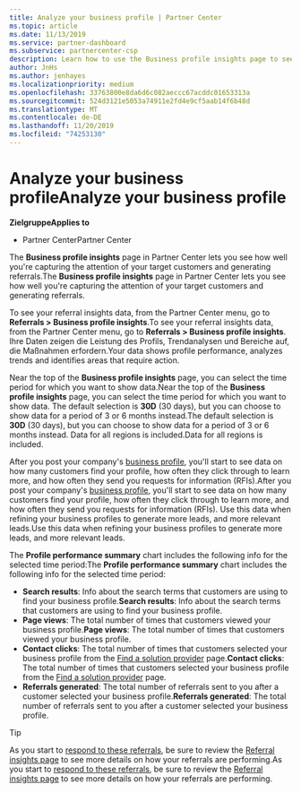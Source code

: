 ```yaml
---
title: Analyze your business profile | Partner Center
ms.topic: article
ms.date: 11/13/2019
ms.service: partner-dashboard
ms.subservice: partnercenter-csp
description: Learn how to use the Business profile insights page to see how well you're capturing the attention of your target customers and generating referrals.
author: JnHs
ms.author: jenhayes
ms.localizationpriority: medium
ms.openlocfilehash: 33763800e8da6d6c082aeccc67acddc01653313a
ms.sourcegitcommit: 524d3121e5053a74911e2fd4e9cf5aab14f6b48d
ms.translationtype: MT
ms.contentlocale: de-DE
ms.lasthandoff: 11/20/2019
ms.locfileid: "74253130"
---
```

# <a name="analyze-your-business-profile"></a><span data-ttu-id="8a7f5-103">Analyze your business profile</span><span class="sxs-lookup"><span data-stu-id="8a7f5-103">Analyze your business profile</span></span>
<!-- 
https://go.microsoft.com/fwlink/?linkid=849120
-->

<span data-ttu-id="8a7f5-104">**Zielgruppe**</span><span class="sxs-lookup"><span data-stu-id="8a7f5-104">**Applies to**</span></span>

- <span data-ttu-id="8a7f5-105">Partner Center</span><span class="sxs-lookup"><span data-stu-id="8a7f5-105">Partner Center</span></span>

<span data-ttu-id="8a7f5-106">The **Business profile insights** page in Partner Center lets you see how well you're capturing the attention of your target customers and generating referrals.</span><span class="sxs-lookup"><span data-stu-id="8a7f5-106">The **Business profile insights** page in Partner Center lets you see how well you're capturing the attention of your target customers and generating referrals.</span></span>

<span data-ttu-id="8a7f5-107">To see your referral insights data, from the Partner Center menu, go to **Referrals > Business profile insights**.</span><span class="sxs-lookup"><span data-stu-id="8a7f5-107">To see your referral insights data, from the Partner Center menu, go to **Referrals > Business profile insights**.</span></span> <span data-ttu-id="8a7f5-108">Ihre Daten zeigen die Leistung des Profils, Trendanalysen und Bereiche auf, die Maßnahmen erfordern.</span><span class="sxs-lookup"><span data-stu-id="8a7f5-108">Your data shows profile performance, analyzes trends and identifies areas that require action.</span></span>

<span data-ttu-id="8a7f5-109">Near the top of the **Business profile insights** page, you can select the time period for which you want to show data.</span><span class="sxs-lookup"><span data-stu-id="8a7f5-109">Near the top of the **Business profile insights** page, you can select the time period for which you want to show data.</span></span> <span data-ttu-id="8a7f5-110">The default selection is **30D** (30 days), but you can choose to show data for a period of 3 or 6 months instead.</span><span class="sxs-lookup"><span data-stu-id="8a7f5-110">The default selection is **30D** (30 days), but you can choose to show data for a period of 3 or 6 months instead.</span></span> <span data-ttu-id="8a7f5-111">Data for all regions is included.</span><span class="sxs-lookup"><span data-stu-id="8a7f5-111">Data for all regions is included.</span></span>

<span data-ttu-id="8a7f5-112">After you post your company's [business profile](create-a-marketing-profile.md), you'll start to see data on how many customers find your profile, how often they click through to learn more, and how often they send you requests for information (RFIs).</span><span class="sxs-lookup"><span data-stu-id="8a7f5-112">After you post your company's [business profile](create-a-marketing-profile.md), you'll start to see data on how many customers find your profile, how often they click through to learn more, and how often they send you requests for information (RFIs).</span></span> <span data-ttu-id="8a7f5-113">Use this data when refining your business profiles to generate more leads, and more relevant leads.</span><span class="sxs-lookup"><span data-stu-id="8a7f5-113">Use this data when refining your business profiles to generate more leads, and more relevant leads.</span></span>

<span data-ttu-id="8a7f5-114">The **Profile performance summary** chart includes the following info for the selected time period:</span><span class="sxs-lookup"><span data-stu-id="8a7f5-114">The **Profile performance summary** chart includes the following info for the selected time period:</span></span>

- <span data-ttu-id="8a7f5-115">**Search results**: Info about the search terms that customers are using to find your business profile.</span><span class="sxs-lookup"><span data-stu-id="8a7f5-115">**Search results**: Info about the search terms that customers are using to find your business profile.</span></span>
- <span data-ttu-id="8a7f5-116">**Page views**: The total number of times that customers viewed your business profile.</span><span class="sxs-lookup"><span data-stu-id="8a7f5-116">**Page views**: The total number of times that customers viewed your business profile.</span></span>
- <span data-ttu-id="8a7f5-117">**Contact clicks**: The total number of times that customers selected your business profile from the [Find a solution provider](https://www.microsoft.com/solution-providers/home) page.</span><span class="sxs-lookup"><span data-stu-id="8a7f5-117">**Contact clicks**: The total number of times that customers selected your business profile from the [Find a solution provider](https://www.microsoft.com/solution-providers/home) page.</span></span>
- <span data-ttu-id="8a7f5-118">**Referrals generated**: The total number of referrals sent to you after a customer selected your business profile.</span><span class="sxs-lookup"><span data-stu-id="8a7f5-118">**Referrals generated**: The total number of referrals sent to you after a customer selected your business profile.</span></span>

> [!TIP]
> <span data-ttu-id="8a7f5-119">As you start to [respond to these referrals](responding-to-referrals.md), be sure to review the [Referral insights page](referral-insights.md) to see more details on how your referrals are performing.</span><span class="sxs-lookup"><span data-stu-id="8a7f5-119">As you start to [respond to these referrals](responding-to-referrals.md), be sure to review the [Referral insights page](referral-insights.md) to see more details on how your referrals are performing.</span></span>
